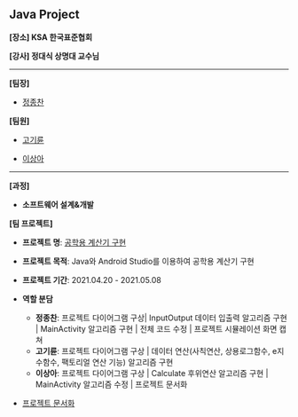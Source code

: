 ## Java Project

**[장소] KSA 한국표준협회**

**[강사] 정대식 상명대 교수님**

---

**[팀장]**

- [정종찬](https://github.com/chaaaaaaaaaaan)

**[팀원]**

- [고기륜](https://github.com/rhrlfbs )

- [이상아](https://github.com/sanga327)

---

**[과정]**

- **소프트웨어 설계&개발**



**[팀 프로젝트]**

- **프로젝트 명**: [공학용 계산기 구현](./version1.0/)

- **프로젝트 목적**: Java와 Android Studio를 이용하여 공학용 계산기 구현
- **프로젝트 기간**: 2021.04.20 - 2021.05.08

- **역할 분담**
  - **정종찬**: 프로젝트 다이어그램 구상| InputOutput 데이터 입출력 알고리즘 구현 | MainActivity 알고리즘 구현 | 전체 코드 수정 | 프로젝트 시뮬레이션 화면 캡쳐
  - **고기륜**: 프로젝트 다이어그램 구상 | 데이터 연산(사칙연산, 상용로그함수, e지수함수, 팩토리얼 연산 기능) 알고리즘 구현
  - **이상아**: 프로젝트 다이어그램 구상 | Calculate 후위연산 알고리즘 구현 | MainActivity 알고리즘 수정 | 프로젝트 문서화

- [프로젝트 문서화](./document/team_project.md)

